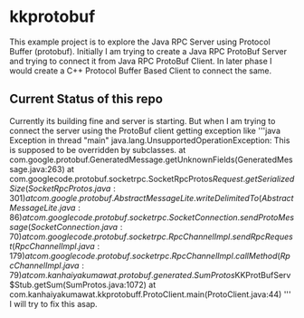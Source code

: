 # kkprotobuf
This example project is to explore the Java RPC Server using Protocol Buffer (protobuf). 
Initially I am trying to create a Java RPC ProtoBuf Server and trying to connect it from Java RPC ProtoBuf Client. In later phase I would create a C++ Protocol Buffer Based Client to connect the same.

## Current Status of this repo
Currently its building fine and server is starting. But when I am trying to connect the server using the ProtoBuf client getting exception like
'''java
Exception in thread "main" java.lang.UnsupportedOperationException: This is supposed to be overridden by subclasses.
	at com.google.protobuf.GeneratedMessage.getUnknownFields(GeneratedMessage.java:263)
	at com.googlecode.protobuf.socketrpc.SocketRpcProtos$Request.getSerializedSize(SocketRpcProtos.java:301)
	at com.google.protobuf.AbstractMessageLite.writeDelimitedTo(AbstractMessageLite.java:86)
	at com.googlecode.protobuf.socketrpc.SocketConnection.sendProtoMessage(SocketConnection.java:70)
	at com.googlecode.protobuf.socketrpc.RpcChannelImpl.sendRpcRequest(RpcChannelImpl.java:179)
	at com.googlecode.protobuf.socketrpc.RpcChannelImpl.callMethod(RpcChannelImpl.java:79)
	at com.kanhaiyakumawat.protobuf.generated.SumProtos$KKProtBufServ$Stub.getSum(SumProtos.java:1072)
	at com.kanhaiyakumawat.kkprotobuff.ProtoClient.main(ProtoClient.java:44)
'''
I will try to fix this asap.

